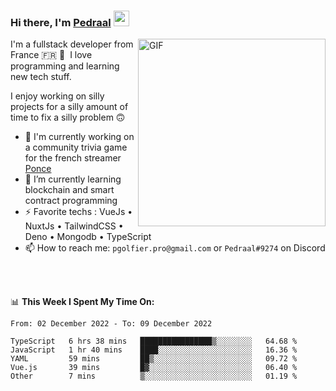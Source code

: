 ### Hi there, I'm <a href="https://pedraal.dev" target="_blank">Pedraal</a> <img src="https://media.giphy.com/media/hvRJCLFzcasrR4ia7z/giphy.gif" width="25px">
<img align="right" alt="GIF" src="https://pedraal.dev/avatar.png" width="300" height="300" />

I'm a fullstack developer from France 🇫🇷 🥖 &nbsp;I love programming and learning new
tech stuff.

I enjoy working on silly projects for a silly amount of time to fix a silly problem 🙃

- 🔭  I'm currently working on a community trivia game for the french streamer <a href="https://twitch.tv/ponce" target="_blank">Ponce</a>
- 🌱 I’m currently learning blockchain and smart contract programming
- ⚡ Favorite techs : VueJs &bull; NuxtJs &bull; TailwindCSS &bull; Deno &bull; Mongodb &bull; TypeScript
- 📫 How to reach me: `pgolfier.pro@gmail.com` or `Pedraal#9274` on Discord

<br>
<br>

📊 **This Week I Spent My Time On:**
<!--START_SECTION:waka-->

```text
From: 02 December 2022 - To: 09 December 2022

TypeScript   6 hrs 38 mins   ████████████████▒░░░░░░░░   64.68 %
JavaScript   1 hr 40 mins    ████░░░░░░░░░░░░░░░░░░░░░   16.36 %
YAML         59 mins         ██▒░░░░░░░░░░░░░░░░░░░░░░   09.72 %
Vue.js       39 mins         █▓░░░░░░░░░░░░░░░░░░░░░░░   06.40 %
Other        7 mins          ▒░░░░░░░░░░░░░░░░░░░░░░░░   01.19 %
```

<!--END_SECTION:waka-->
